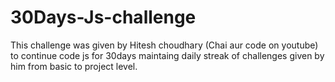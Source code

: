 # 30Days-Js-challenge
This challenge was given by Hitesh choudhary (Chai aur code on youtube) to continue code js for 30days maintaing daily streak of challenges given by him from basic to project level.
